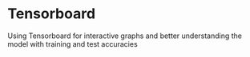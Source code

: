 # Tensorboard
Using Tensorboard for interactive graphs and better understanding the model with training and test accuracies
